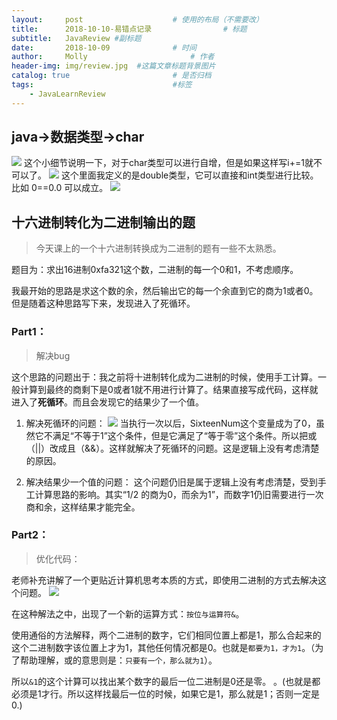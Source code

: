 ```yaml
---
layout:     post   				    # 使用的布局（不需要改）
title:      2018-10-10-易错点记录 				# 标题
subtitle:   JavaReview #副标题
date:       2018-10-09 				# 时间
author:     Molly 						# 作者
header-img: img/review.jpg 	#这篇文章标题背景图片
catalog: true 						# 是否归档
tags:								#标签
    - JavaLearnReview
---
```


## java→数据类型→char

![](https://i.loli.net/2018/10/10/5bbd5cdb0fd8a.png)
这个小细节说明一下，对于char类型可以进行自增，但是如果这样写i+=1就不可以了。
![](https://i.loli.net/2018/10/10/5bbd5dcd8bb4a.png)
这个里面我定义的是double类型，它可以直接和int类型进行比较。
比如 0==0.0 可以成立。
![](https://i.loli.net/2018/10/10/5bbd61e8394f1.png)


## 十六进制转化为二进制输出的题

> 今天课上的一个十六进制转换成为二进制的题有一些不太熟悉。

题目为：求出16进制0xfa321这个数，二进制的每一个0和1，不考虑顺序。


我最开始的思路是求这个数的余，然后输出它的每一个余直到它的商为1或者0。但是随着这种思路写下来，发现进入了死循环。




### Part1：

>解决bug


这个思路的问题出于：我之前将十进制转化成为二进制的时候，使用手工计算。一般计算到最终的商剩下是0或者1就不用进行计算了。结果直接写成代码，这样就进入了**死循环**。而且会发现它的结果少了一个值。


1. 解决死循环的问题：
![](https://i.loli.net/2018/10/10/5bbd8c7a0220b.png)
当执行一次以后，SixteenNum这个变量成为了0，虽然它不满足“不等于1”这个条件，但是它满足了“等于零”这个条件。所以把或（||）改成且（&&）。这样就解决了死循环的问题。这是逻辑上没有考虑清楚的原因。


2. 解决结果少一个值的问题：
这个问题仍旧是属于逻辑上没有考虑清楚，受到手工计算思路的影响。其实“1/2 的商为0，而余为1”，而数字1仍旧需要进行一次商和余，这样结果才能完全。



### Part2：
> 优化代码：

老师补充讲解了一个更贴近计算机思考本质的方式，即使用二进制的方式去解决这个问题。
![](https://i.loli.net/2018/10/10/5bbd8e6003d74.png)

在这种解法之中，出现了一个新的运算方式：``按位与运算符&``。

使用通俗的方法解释，两个二进制的数字，它们相同位置上都是1，那么合起来的这个二进制数字该位置上才为1，其他任何情况都是0。也就是`都要为1，才为1`。（为了帮助理解，或的意思则是：`只要有一个，那么就为1`）。



所以`&1`的这个计算可以找出某个数字的最后一位二进制是0还是零。
。(也就是都必须是1才行。所以这样找最后一位的时候，如果它是1，那么就是1；否则一定是0.)
